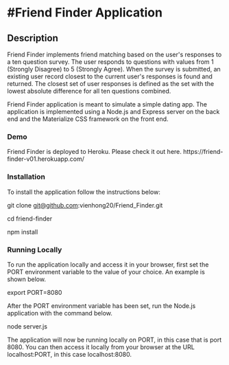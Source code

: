 <h1>#Friend Finder Application</h1>

<h2>Description</h2>
Friend Finder implements friend matching based on the user's responses to a ten question survey. The user responds to questions with values from 1 (Strongly Disagree) to 5 (Strongly Agree). When the survey is submitted, an existing user record closest to the current user's responses is found and returned. The closest set of user responses is defined as the set with the lowest absolute difference for all ten questions combined.

Friend Finder application is meant to simulate a simple dating app. The application is implemented using a Node.js and Express server on the back end and the Materialize CSS framework on the front end.

<h3>Demo</h3>
Friend Finder is deployed to Heroku. Please check it out here.
https://friend-finder-v01.herokuapp.com/

<h3>Installation</h3>
To install the application follow the instructions below:

 git clone git@github.com:vienhong20/Friend_Finder.git
 
 cd friend-finder
 
 npm install

<h3>Running Locally</h3>
To run the application locally and access it in your browser, first set the PORT environment variable to the value of your choice. An example is shown below.

 export PORT=8080

After the PORT environment variable has been set, run the Node.js application with the command below.


node server.js

The application will now be running locally on PORT, in this case that is port 8080. You can then access it locally from your browser at the URL localhost:PORT, in this case localhost:8080.
